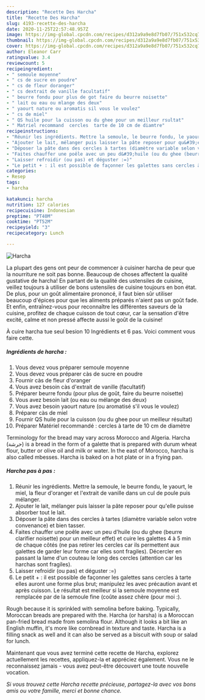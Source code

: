 ```yaml
---
description: "Recette Des Harcha"
title: "Recette Des Harcha"
slug: 4193-recette-des-harcha
date: 2020-11-25T22:57:48.957Z
image: https://img-global.cpcdn.com/recipes/d312a9a9e8d7fb07/751x532cq70/harcha-photo-principale-de-la-recette.jpg
thumbnail: https://img-global.cpcdn.com/recipes/d312a9a9e8d7fb07/751x532cq70/harcha-photo-principale-de-la-recette.jpg
cover: https://img-global.cpcdn.com/recipes/d312a9a9e8d7fb07/751x532cq70/harcha-photo-principale-de-la-recette.jpg
author: Eleanor Carr
ratingvalue: 3.4
reviewcount: 5
recipeingredient:
- " semoule moyenne"
- " cs de sucre en poudre"
- " cs de fleur doranger"
- " cs dextrait de vanille facultatif"
- " beurre fondu pour plus de got faire du beurre noisette"
- " lait ou eau ou mlange des deux"
- " yaourt nature ou aromatis sil vous le voulez"
- " cs de miel"
- " QS huile pour la cuisson ou du ghee pour un meilleur rsultat"
- " Matriel recommand  cercles  tarte de 10 cm de diamtre"
recipeinstructions:
- "Réunir les ingrédients. Mettre la semoule, le beurre fondu, le yaourt, le miel, la fleur d&#39;oranger et l&#39;extrait de vanille dans un cul de poule puis mélanger."
- "Ajouter le lait, mélanger puis laisser la pâte reposer pour qu&#39;elle puisse absorber tout le lait."
- "Déposer la pâte dans des cercles à tartes (diamètre variable selon votre convenance) et bien tasser."
- "Faites chauffer une poêle avec un peu d&#39;huile (ou du ghee (beurre clarifier noisette) pour un meilleur effet) et cuire les galettes 4 à 5 min de chaque côtés (ne pas retirer les cercles car ils permettent aux galettes de garder leur forme car elles sont fragiles). Décercler en passant la lame d&#39;un couteau le long des cercles (attention car les harchas sont fragiles)."
- "Laisser refroidir (ou pas) et déguster :=)"
- "Le petit + : il est possible de façonner les galettes sans cercles à tarte elles auront une forme plus brut; manipulez les avec précaution avant et après cuisson. Le résultat est meilleur si la semoule moyenne est remplacée par de la semoule fine (coûte assez chère (pour moi :)."
categories:
- Resep
tags:
- harcha

katakunci: harcha 
nutrition: 127 calories
recipecuisine: Indonesian
preptime: "PT40M"
cooktime: "PT52M"
recipeyield: "3"
recipecategory: Lunch

---
```



![Harcha](https://img-global.cpcdn.com/recipes/d312a9a9e8d7fb07/751x532cq70/harcha-photo-principale-de-la-recette.jpg)

La plupart des gens ont peur de commencer à cuisiner harcha de peur que la nourriture ne soit pas bonne. Beaucoup de choses affectent la qualité gustative de harcha! En partant de la qualité des ustensiles de cuisine, veillez toujours à utiliser de bons ustensiles de cuisine toujours en bon état. De plus, pour un goût alimentaire prononcé, il faut bien sûr utiliser beaucoup d'épices pour que les aliments préparés n'aient pas un goût fade. Et enfin, entraînez-vous pour reconnaître les différentes saveurs de la cuisine, profitez de chaque cuisson de tout cœur, car la sensation d'être excité, calme et non pressé affecte aussi le goût de la cuisine!

<!--inarticleads1-->

À cuire harcha tue seul besion 10 Ingrédients et 6 pas. Voici comment vous faire cette.

##### Ingrédients de harcha :

1. Vous devez vous préparer  semoule moyenne
1. Vous devez vous préparer  càs de sucre en poudre
1. Fournir  càs de fleur d&#39;oranger
1. Vous avez besoin  càs d&#39;extrait de vanille (facultatif)
1. Préparer  beurre fondu (pour plus de goût, faire du beurre noisette)
1. Vous avez besoin  lait (ou eau ou mélange des deux)
1. Vous avez besoin  yaourt nature (ou aromatisé s&#39;il vous le voulez)
1. Préparer  càs de miel
1. Fournir  QS huile pour la cuisson (ou du ghee pour un meilleur résultat)
1. Préparer  Matériel recommandé : cercles à tarte de 10 cm de diamètre


Terminology for the bread may vary across Morocco and Algeria. Harcha (حرشة) is a bread in the form of a galette that is prepared with durum wheat flour, butter or olive oil and milk or water. In the east of Morocco, harcha is also called mbesses. Harcha is baked on a hot plate or in a frying pan. 

<!--inarticleads2-->

##### Harcha pas à pas :

1. Réunir les ingrédients. Mettre la semoule, le beurre fondu, le yaourt, le miel, la fleur d&#39;oranger et l&#39;extrait de vanille dans un cul de poule puis mélanger.
1. Ajouter le lait, mélanger puis laisser la pâte reposer pour qu&#39;elle puisse absorber tout le lait.
1. Déposer la pâte dans des cercles à tartes (diamètre variable selon votre convenance) et bien tasser.
1. Faites chauffer une poêle avec un peu d&#39;huile (ou du ghee (beurre clarifier noisette) pour un meilleur effet) et cuire les galettes 4 à 5 min de chaque côtés (ne pas retirer les cercles car ils permettent aux galettes de garder leur forme car elles sont fragiles). Décercler en passant la lame d&#39;un couteau le long des cercles (attention car les harchas sont fragiles).
1. Laisser refroidir (ou pas) et déguster :=)
1. Le petit + : il est possible de façonner les galettes sans cercles à tarte elles auront une forme plus brut; manipulez les avec précaution avant et après cuisson. Le résultat est meilleur si la semoule moyenne est remplacée par de la semoule fine (coûte assez chère (pour moi :).


Rough because it is sprinkled with semolina before baking. Typically, Moroccan breads are prepared with the. Harcha (or harsha) is a Moroccan pan-fried bread made from semolina flour. Although it looks a bit like an English muffin, it&#39;s more like cornbread in texture and taste. Harcha is a filling snack as well and it can also be served as a biscuit with soup or salad for lunch. 

<!--inarticleads1-->

<p>
Maintenant que vous avez terminé cette recette de Harcha, explorez actuellement les recettes, appliquez-la et appréciez également. Vous ne le reconnaissez jamais - vous avez peut-être découvert une toute nouvelle vocation.
</p>

<p>
<i>Si vous trouvez cette Harcha recette précieuse, partagez-la avec vos bons amis ou votre famille, merci et bonne chance.</i>
</p>
